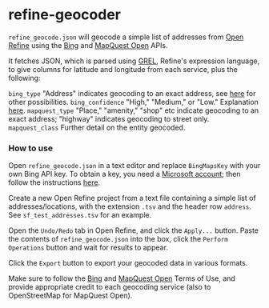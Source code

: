 # refine-geocoder

`refine_geocode.json` will geocode a simple list of addresses from [Open Refine](http://openrefine.org/) using the [Bing](http://msdn.microsoft.com/en-us/library/ff701715.aspx) and [MapQuest Open](http://developer.mapquest.com/web/products/open) APIs.

It fetches JSON, which is parsed using [GREL](https://github.com/OpenRefine/OpenRefine/wiki/Google-refine-expression-language), Refine's expression language, to give columns for latitude and longitude from each service, plus the following:

`bing_type` "Address" indicates geocoding to an exact address, see [here](http://msdn.microsoft.com/en-us/library/ff728811.aspx) for other possibilities.
`bing_confidence` "High," "Medium," or "Low." Explanation [here](http://msdn.microsoft.com/en-us/library/ff701725.aspx).
`mapquest_type` "Place," "amenity," "shop" etc indicate geocoding to an exact address; "highway" indicates geocoding to street only.
`mapquest_class` Further detail on the entity geocoded.

### How to use

Open `refine_geocode.json` in a text editor and replace `BingMapsKey`
with your own Bing API key. To obtain a key, you need a [Microsoft account](https://signup.live.com/signup.aspx?sf=1&id=38936&ru=https://account.live.com/%3fwa%3dwsignin1.0&tw=0&fs=0&kv=0&cb=&cbcxt=&wp=SAPI&wa=wsignin1.0&wreply=https://account.live.com/%3fwa%3dwsignin1.0&bk=1413566923&uiflavor=web&uaid=3affa9094c4e4ca5aa721863467ee2f0&mkt=EN-US&lc=1033&lic=1); then follow the instructions [here](http://www.gpsvisualizer.com/geocoder/key.html#bing).

Create a new Open Refine project from a text file containing a simple list of addresses/locations, with the extension `.tsv` and the header row `address`. See `sf_test_addresses.tsv` for an example.

Open the `Undo/Redo` tab in Open Refine, and click the `Apply...` button. Paste the contents of `refine_geocode.json` into the box, click the `Perform Operations` button and wait for results to appear.

Click the `Export` button to export your geocoded data in various formats.

Make sure to follow the [Bing](http://www.microsoft.com/maps/product/terms.html) and [MapQuest Open](http://developer.mapquest.com/web/products/open/nominatim) Terms of Use, and provide appropriate credit to each geocoding service (also to OpenStreetMap for MapQuest Open).


